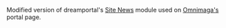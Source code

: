 Modified version of dreamportal's [Site News](http://dream-portal.net/index.php?topic=835.0) module used on [Omnimaga's](http://omnimaga.org) portal page.
